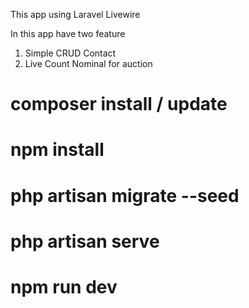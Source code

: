 This app using Laravel Livewire

In this app have two feature
1. Simple CRUD Contact
2. Live Count Nominal for auction


# composer install / update
# npm install 

# php artisan migrate --seed

# php artisan serve
# npm run dev